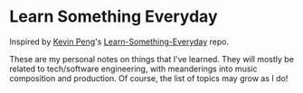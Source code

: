 # Learn Something Everyday

Inspired by [Kevin Peng](http://kpeng.ca)'s [Learn-Something-Everyday](https://github.com/kevintpeng/Learn-Something-Every-Day) repo.

These are my personal notes on things that I've learned. They will mostly be related to tech/software engineering, with meanderings into music composition and production. Of course, the list of topics may grow as I do!

